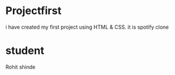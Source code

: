 # Projectfirst
i have created my first project using HTML &amp; CSS. it is spotify clone 
# student
Rohit shinde